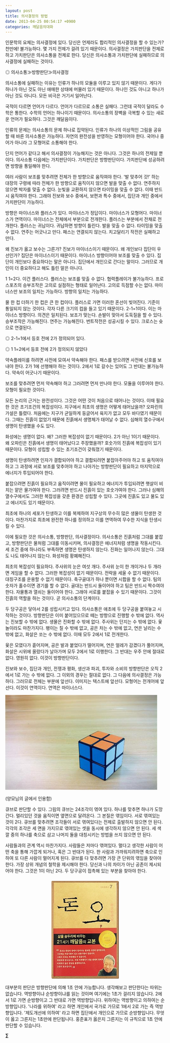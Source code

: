 ```yaml
---
layout: post
title: 의사결정의 방법
date: 2013-04-25 00:54:17 +0900
categories: 깨달음의대화
---
```

인문학의 요체는 의사결정에 있다. 당신은 언제라도 합리적인 의사결정을 할 수 있는가? 천만에! 불가능하다. 몇 가지 전제가 걸려 있기 때문이다. 의사결정은 가치판단을 전제로 하고 가치판단은 의사소통을 전제로 한다. 당신은 의사소통과 가치판단에 실패하므로 의사결정에 실패하는 것이다. 


  


◎ 의사소통≫방향판단≫의사결정 


  


의사소통에 실패하는 이유는 인류가 하나의 모듈을 이루고 있지 않기 때문이다. 게다가 하나가 아닌 것도 아닌 애매한 상태에 머물러 있기 때문이다. 하나인 것도 아니고 하나가 아닌 것도 아니다. 모든 비극은 거기서 일어난다. 


  


국적이 다르면 언어가 다르다. 언어가 다르므로 소통은 실패다. 그런데 국적이 달라도 수학은 통한다. 수학의 언어는 하나이기 때문이다. 의사소통의 장벽을 극복할 수 있는 새로운 언어가 필요하다. 그것은 깨달음이다. 


  


인류의 문제는 의사소통의 문제 하나로 집약된다. 인류가 하나의 이상적인 그림을 공유할 때 바른 의사소통은 가능하다. 자연의 완전성을 반영하는 모형이어야 한다. 국어나 중어가 아니라 그 모형어로 소통해야 한다. 


  


단지 언어가 같다고 해서 의사결정이 가능해지는 것은 아니다. 그것은 하나의 전제일 뿐이다. 의사소통 다음에는 가치판단이다. 가치판단은 방향판단이다. 가치판단에 성공하려면 방향을 통일해야 한다. 


  


여러 사람이 보조를 맞추려면 전체가 한 방향으로 움직여야 한다. ‘발 맞추어 갓!’ 하는 대장의 구령에 따라 전체가 한 방향으로 움직이지 않으면 발을 맞출 수 없다. 연주하지 않으면 박자를 맞출 수 없다. 눈빛을 교환하지 않으면 타이밍을 맞출 수 없다. 이때 반드시 움직여야 한다. 그래야 진보와 보수 중에서, 보편과 특수 중에서, 집단과 개인 중에서 가치판단이 가능하다. 


  


방향은 마이너스와 플러스가 있다. 마이너스가 정답이다. 마이너스가 모형어다. 마이너스가 연역이다. 마이너스는 전체에서 부분으로 전개한다. 플러스는 부분에서 전채로 전개한다. 플러스는 귀납이다. 귀납하면 방향이 틀린다. 발을 맞출 수 없다. 타이밍을 맞출 수 없다. 연주는 어긋나고 만다. 패스는 연결되지 않는다. 치고달리기 작전은 실패하고 만다. 


  


왜 진보가 옳고 보수는 그른가? 진보가 마이너스이기 때문이다. 왜 개인보다 집단이 우선인가? 집단은 마이너스이기 때문이다. 마이너스 방향이어야 보조를 맞출 수 있다. 집단이 개인보다 중요하다는 말은 아니다. 집단에서 개인으로 간다는 말이다. 그러므로 개인이 더 중요하다고 해도 틀린 말은 아니다. 


  


1 1=2다. 이건 플러스다. 플러스는 보조를 맞출 수 없다. 협력플레이가 불가능하다. 프로스포츠의 승부조작은 고의로 실점하는 형태로 일어난다. 고의로 득점할 수는 없다. 마이너스만 보조의 일치는 가능하다. 방향의 일치는 가능하다. 


  


물 한 컵 더하기 한 컵은 큰 한 컵이다. 플러스로 가면 이러한 혼선이 빚어진다. 기준이 통일되지 않는 것이다. 각자 다른 크기의 컵을 들고 있기 때문이다. 2-1=1이다. 이는 마이너스 방향이다. 의견은 일치된다. 보조가 맞는다. 손발이 맞아서 도둑질을 할 수 있다. 승부조작은 가능해진다. 연주는 가능해진다. 번트작전은 성공시킬 수 있다. 크로스는 슛으로 연결된다. 


  


◎ 2-1=1에서 등호 전에 2가 정의되어 있다.

◎ 1 1=2에서 등호 전에 2가 정의되지 않았다 


  


약속플레이를 하려면 사전에 모여서 약속해야 한다. 패스를 받으려면 사전에 신호를 보내야 한다. 2가 1에 선행해야 하는 것이다. 2에서 1로 갈수는 있어도 그 반대는 불가능하다. 약속이 어긋나기 때문이다. 


  


보조를 맞추려면 먼저 약속해야 하고 그러려면 먼저 만나야 한다. 모듈을 이루어야 한다. 모형이 필요한 것이다. 


  


모든 논리의 근거는 완전성이다. 그것은 어떤 것이 처음으로 태어나는 것이다. 이때 필요한 것은 초기조건의 복잡성이다. 지구에서 최초의 생명은 어떻게 태어났을까? 오파린의 가설은 틀렸다. 처음에는 지구가 균일하게 둥글어서 육지가 없고 모두 바다였기 때문이다. 그때는 진흙이 없었기 때문에 진흙에서 생명체가 태어날 수 없다. 심해의 열수구에서 생명이 탄생했을 수도 있다. 


  


화성에는 생명이 없다. 왜? 그러한 복잡성이 없기 때문이다. 2가 아닌 1이기 때문이다. 왜 오파린은 진흙에서 생명이 태어났다고 주장했을까? 호숫가의 진흙에 복잡성이 있기 때문이다. 모형이 성립할 수 있는 초기조건이 갖춰졌기 때문이다. 


  


생명이 탄생하려면 인자가 결합되어야 하고 결합되려면 붙잡아주어야 하고 또 움직여야 하고 그 과정에 서로 보조를 맞추어야 하고 나아가는 방향판단이 필요하고 마지막으로 에너지가 투입되어야 한다.


  


붙잡으려면 진흙이 필요하고 움직이려면 물이 필요하고 에너지가 투입되려면 햇살이 비치는 얕은 물가여야 한다. 그러려면 반드시 진흙이 있는 호숫가여야 한다. 그러나 심해의 열수구에서도 그러한 복잡성을 갖춘 환경은 성립할 수 있다. 그곳에 진흙도 있고 물도 있고 에너지도 있기 때문이다. 


  


최초에 하나의 세포가 탄생하고 이를 복제하여 지구상의 무수히 많은 생물이 탄생한 것이다. 마찬가지로 최초에 완전한 하나를 정의하고 이를 연역하여 무수한 지식을 탄생시킬 수 있다. 


  


이에 필요한 것은 의사소통, 방향판단, 의사결정이다. 의사소통은 진흙처럼 그대를 붙잡고, 방향판단은 물처럼 그대를 이동시키며, 의사결정은 에너지처럼 생명을 작동시킨다. 세 조건 중에 하나라도 부족하면 생명은 탄생하지 않는다. 진화는 일어나지 않는다. 그대도 나도 태어나지 않는다. 화성처럼 황폐해진다. 


  


최초의 복잡성이 필요하다. 주사위의 눈은 여섯 개다. 주사위 눈이 한 개이거나 두 개라면 게임을 할 수 없다. 그러한 복잡성이 없기 때문이다. 전략을 세울 수 없기 때문이다. 대칭구조를 운용할 수 없기 때문이다. 축구골대가 하나 뿐이면 시합을 할 수 없다. 팀의 숫자가 홀수이면 경기를 할 수 없다. 골대는 반드시 둘이어야 하고 팀은 반드시 짝수여야 한다. 자물통과 열쇠는 둘이어야 한다. 그래야 서로를 붙잡을 수 있기 때문이다. 그것이 진흙의 역할을 하는 것이다. 곧 의사소통의 단계이다.


  


두 당구공은 닿아서 2를 성립시키고 있다. 의사소통은 애초에 두 당구공을 붙여놓고 시작하는 것이다. 방향판단은 이미 붙어있으므로 떼는 방향으로 진행할 수 밖에 없다. 역사는 진보할 수 밖에 없다. 생물은 진화할 수 밖에 없다. 주사위는 던지는 수 밖에 없다. 윷놀이라도 마찬가지다. 팽이는 칠 수 밖에 없고, 공은 차는 수 밖에 없고, 연은 날리는 수 밖에 없고, 화살은 쏘는 수 밖에 없다. 이때 모두 2에서 1로 전개한다. 


  


윷은 모였다가 흩어지며, 공은 발과 붙었다가 떨어지며, 연은 얼레가 감겼다가 풀어지며, 화살은 시위에 올랐다가 날아가며 모두 2에서 1로 이행한다. 그 반대는 우주 안에 절대로 없다. 영원히 없다. 이것이 방향판단이다. 


  


진보와 보수, 집단과 개인, 전쟁과 평화, 생산과 파괴, 투자와 소비의 방향판단은 오직 2에서 1로 가는 수 밖에 없다. 그 이외의 경우는 절대로 없다. 그 다음에 의사결정은 가능하다. 그러므로 전체는 부분에 앞선다. 이미지는 텍스트에 앞선다. 모형어는 전개어에 앞선다. 이것이 연역이다. 연역은 마이너스다. 


  


 <img alt=" 180070_n.jpg" src="files/attach/images/198/068/345/_180070_n.jpg" width="480" height="299" />


  


(양모님의 글에서 인용함)


  


큐브로 판단할 수 있다. 그림의 큐브는 24조각이 엮여 있다. 하나를 맞추면 하나가 도망간다. 멀리있던 것을 움직이면 옆면으로 달려온다. 그 본질은 엮임이다. 서로 엮여있는 것이 2다. 큐브를 맞추려면 조각들이 서로 엮여있다는 전제로 출발하지 않으면 안 된다. 각각의 조각은 세 면을 가지므로 엮여있는 셋을 동시에 생각하지 않으면 안 된다. 세 색깔 중의 하나를 축으로 삼고 나머지 둘을 대칭시키는 방법을 쓰지 않으면 안 된다. 


  


사람들과의 관계 역시 마찬가지다. 사람들은 저마다 엮여있다. 멀다고 생각한 사람이 어떤 축을 통해 가깝게 되거나, 혹은 그 반대가 된다. 한 사람과 가까워지려하면 축으로 인하여 또 다른 사람이 멀어지게 된다. 큐브를 다 맞추려면 가장 큰 단위의 엮임을 찾아야 한다. 가장 상위 개념의 철학을 제시해야 한다. 당신과 나의 차이가 아닌 공존이 제시되어야 한다. 그것은 1이 아닌 2다. 두 당구공이 접촉해 있는 부분을 찾아야 한다. 


  






 ###


  




<p align="center">
  <a href="?mid=DonOh"><img alt="345678.jpg" src="files/attach/images/198/727/315/55.JPG" /> <br /></a>
</p>

 대부분의 판단은 방향판단에 의해 1초 안에 가능합니다. 생각해보고 판단한다는 따위는 없습니다. 역방향이냐 순방향이냐를 읽는 것이며 여기에는 1초가 걸리지 않습니다. 2에서 1로 가면 순방향이고 그 반대로 가면 역방향입니다. 위하여는 역방향이고 의하여는 순방향입니다. '나라를 위하여' 라고 하면 개인에서 국가로 가므로 1에서 2로 가는 즉 역방향입니다. '제도개선에 의하여' 라고 하면 집단에서 개인으로 가므로 순방향입니다. 무엇이 옳고 그른지는 1초만에 판단됩니다. 홍준표가 옳은지 그른지는 이 규칙으로 1초 안에 판단할 수 있습니다. 



**∑**